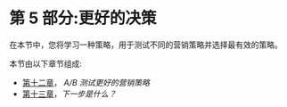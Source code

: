 <title>Section 5: Better Decision Making</title> <link href="css/style.css" rel="stylesheet" type="text/css">  

# 第 5 部分:更好的决策

在本节中，您将学习一种策略，用于测试不同的营销策略并选择最有效的策略。

本节由以下章节组成:

*   [第十二章](37359088-1b38-4698-a3fb-15ade8919fd3.xhtml)， *A/B 测试更好的营销策略*
*   [第十三章](81694931-db66-4f56-9cf7-47279fdda63b.xhtml)，*下一步是什么？*
